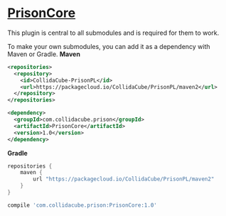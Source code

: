 # [PrisonCore](https://github.com/PrisonPL)
This plugin is central to all submodules and is required for them to work.

To make your own submodules, you can add it as a dependency with Maven or Gradle.
**Maven**
```xml
<repositories>
  <repository>
    <id>CollidaCube-PrisonPL</id>
    <url>https://packagecloud.io/CollidaCube/PrisonPL/maven2</url>
  </repository>
</repositories>

<dependency>
  <groupId>com.collidacube.prison</groupId>
  <artifactId>PrisonCore</artifactId>
  <version>1.0</version>
</dependency>
```

**Gradle**
```gradle
repositories {
    maven {
        url "https://packagecloud.io/CollidaCube/PrisonPL/maven2"
    }
}

compile 'com.collidacube.prison:PrisonCore:1.0'
```
